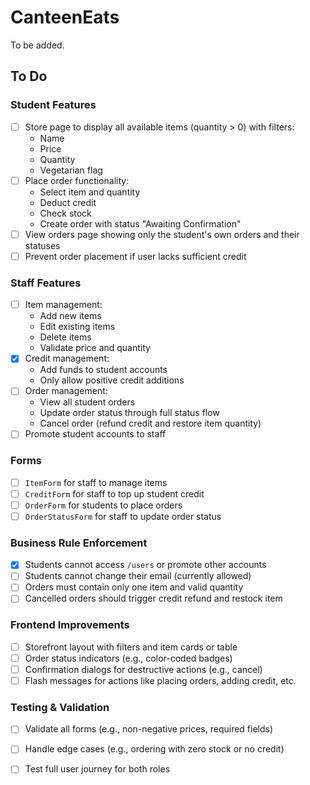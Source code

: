 # CanteenEats

To be added.

## To Do

### Student Features
- [ ] Store page to display all available items (quantity > 0) with filters:
  - Name
  - Price
  - Quantity
  - Vegetarian flag
- [ ] Place order functionality:
  - Select item and quantity
  - Deduct credit
  - Check stock
  - Create order with status "Awaiting Confirmation"
- [ ] View orders page showing only the student's own orders and their statuses
- [ ] Prevent order placement if user lacks sufficient credit

### Staff Features
- [ ] Item management:
  - Add new items
  - Edit existing items
  - Delete items
  - Validate price and quantity
- [x] Credit management:
  - Add funds to student accounts
  - Only allow positive credit additions
- [ ] Order management:
  - View all student orders
  - Update order status through full status flow
  - Cancel order (refund credit and restore item quantity)
- [ ] Promote student accounts to staff

### Forms
- [ ] `ItemForm` for staff to manage items
- [ ] `CreditForm` for staff to top up student credit
- [ ] `OrderForm` for students to place orders
- [ ] `OrderStatusForm` for staff to update order status

### Business Rule Enforcement
- [x] Students cannot access `/users` or promote other accounts
- [ ] Students cannot change their email (currently allowed)
- [ ] Orders must contain only one item and valid quantity
- [ ] Cancelled orders should trigger credit refund and restock item

### Frontend Improvements
- [ ] Storefront layout with filters and item cards or table
- [ ] Order status indicators (e.g., color-coded badges)
- [ ] Confirmation dialogs for destructive actions (e.g., cancel)
- [ ] Flash messages for actions like placing orders, adding credit, etc.

### Testing & Validation
- [ ] Validate all forms (e.g., non-negative prices, required fields)
- [ ] Handle edge cases (e.g., ordering with zero stock or no credit)
- [ ] Test full user journey for both roles

